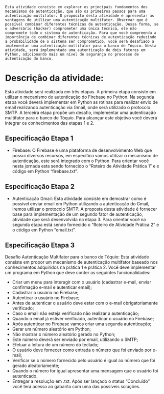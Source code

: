     Esta atividade consiste em explorar os principais fundamentos dos mecanismos de autenticação, que são os primeiros passos para uma autenticação multifator. O propósito desta atividade é apresentar as vantagens de utilizar uma autenticação multifator. Observar que é possível combinar diferentes técnicas de autenticação. Dessa forma, se o adversário (hacker) comprometer uma única técnica, ele não compromete todo o sistema de autenticação. Para que você compreenda a importância de combinar diferentes técnicas de autenticação reduzindo a probabilidade de o sistema ser comprometido, você será desafiado a implementar uma autenticação multifator para o banco de Tóquio. Nesta atividade, será implementado uma autenticação de dois fatores em Python, adicionando mais um nível de segurança no processo de autenticação do banco.

# Descrição da atividade:
 Esta atividade será realizada em três etapas. A primeira etapa consiste em utilizar o mecanismo de autenticação do Firebase no Python. Na segunda etapa você deverá implementar em Python as rotinas para realizar envio de email realizando autenticação via Gmail, onde será utilizado o protocolo SMTP. A terceira etapa propõe um desafio, implementar uma autenticação multifator para o banco de Tóquio. Para alcançar este objetivo você deverá integrar os conhecimentos das etapas 1  e 2.

## Especificação Etapa 1 
- Firebase: O Firebase é uma plataforma de desenvolvimento Web que possui diversos recursos, em específico vamos utilizar o mecanismo de autenticação, este será integrado com o Python. Para orientar você nesta jornada esta sendo fornecido o “Roteiro de Atividade Prática 1” e o código em Python “firebase.txt”.

## Especificação Etapa 2 
-  Autenticação Gmail: Esta atividade consiste em demostrar como é possível enviar email em Python utilizando a autenticação do Gmail, iremos utilizar o protocolo SMTP.
A proposta desta atividade é fornecer base para implementação de um segundo fator de autenticação, atividade que será desenvolvida na etapa 3.  Para orientar você na segunda etapa está sendo fornecido o “Roteiro de Atividade Prática 2” e o código em Python “email.txt”.

## Especificação Etapa 3 
 Desafio Autenticação Multifator para o banco de Tóquio: Esta atividade consiste em propor um mecanismo de autenticação multifator baseado nos conhecimentos adquiridos na prática 1 e prática 2. Você deve implementar um programa em Python que deve conter as seguintes funcionalidades:

- Criar um menu para interagir com o usuário (cadastrar e-mail, enviar confirmação e-mail e autenticar email);
- Cadastrar o usuário no Firebase;
- Autenticar o usuário no Firebase;
- Antes de autenticar o usuário deve estar com o e-mail obrigatoriamente verificado;
- Caso o email não esteja verificado não realizar a autenticação;
- Quando o email já estiver verificado, autenticar o usuário no Firebase;
- Após autenticar no Firebase vamos criar uma segunda autenticação;
- Gerar um número aleatório em Python;
- Não mostrar o número aleatório gerado no Python;
- Este número deverá ser enviado por email, utilizando o SMTP;
- Efetuar a leitura de um número do teclado;
- O usuário deve fornecer como entrada o número que foi enviado por e-mail;
- Verificar se o número fornecido pelo usuário é igual ao número  que foi gerado aleatoriamente;
- Quando o número for igual apresentar uma mensagem que o usuário foi autenticado.
- Entregar a resolução em .txt. Após ser lançado o status “Concluído” você terá acesso ao gabarito com uma das possíveis soluções.